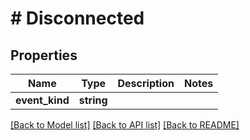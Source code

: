 # # Disconnected

## Properties

Name | Type | Description | Notes
------------ | ------------- | ------------- | -------------
**event_kind** | **string** |  |

[[Back to Model list]](../../README.md#models) [[Back to API list]](../../README.md#endpoints) [[Back to README]](../../README.md)
